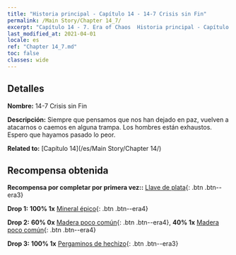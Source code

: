 ```yaml
---
title: "Historia principal - Capítulo 14 - 14-7 Crisis sin Fin"
permalink: /Main Story/Chapter 14_7/
excerpt: "Capítulo 14 - 7. Era of Chaos  Historia principal - Capítulo 14_7. 14-7 Crisis sin Fin"
last_modified_at: 2021-04-01
locale: es
ref: "Chapter 14_7.md"
toc: false
classes: wide
---
```


## Detalles

 **Nombre:** 14-7 Crisis sin Fin

 **Descripción:** Siempre que pensamos que nos han dejado en paz, vuelven a atacarnos o caemos en alguna trampa. Los hombres están exhaustos. Espero que hayamos pasado lo peor.

 **Related to:** [Capítulo 14](/es/Main Story/Chapter 14/)

## Recompensa obtenida

 **Recompensa por completar por primera vez::** [Llave de plata](/es/Items/con_693/){: .btn .btn--era3}

 **Drop 1:** **100% 1x** [Mineral épico](/es/Items/mat_47/){: .btn .btn--era4}

 **Drop 2:** **60% 0x** [Madera poco común](/es/Items/mat_41/){: .btn .btn--era4}, **40% 1x** [Madera poco común](/es/Items/mat_41/){: .btn .btn--era4}

 **Drop 3:** **100% 1x** [Pergaminos de hechizo](/es/Items/con_694/){: .btn .btn--era3}

